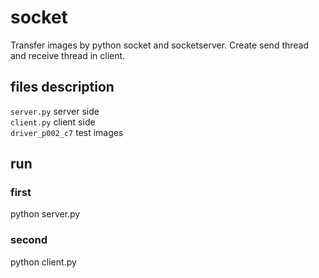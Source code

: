 # socket
Transfer images by python socket and socketserver.
Create send thread and receive thread in client.
## files description
`server.py` server side</br>
`client.py` client side</br>
`driver_p002_c7` test images
## run
### first
python server.py
### second
python client.py
